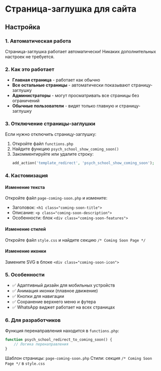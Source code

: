 # Страница-заглушка для сайта

## Настройка

### 1. Автоматическая работа

Страница-заглушка работает автоматически! Никаких дополнительных настроек не требуется.

### 2. Как это работает

- **Главная страница** - работает как обычно
- **Все остальные страницы** - автоматически показывают страницу-заглушку
- **Администраторы** - могут просматривать все страницы без ограничений
- **Обычные пользователи** - видят только главную и страницу-заглушку

### 3. Отключение страницы-заглушки

Если нужно отключить страницу-заглушку:

1. Откройте файл `functions.php`
2. Найдите функцию `psych_school_show_coming_soon()`
3. Закомментируйте или удалите строку:
   ```php
   add_action('template_redirect', 'psych_school_show_coming_soon');
   ```

### 4. Кастомизация

#### Изменение текста
Откройте файл `page-coming-soon.php` и измените:
- Заголовок: `<h1 class="coming-soon-title">`
- Описание: `<p class="coming-soon-description">`
- Особенности: блок `<div class="coming-soon-features">`

#### Изменение стилей
Откройте файл `style.css` и найдите секцию `/* Coming Soon Page */`

#### Изменение иконки
Замените SVG в блоке `<div class="coming-soon-icon">`

### 5. Особенности

- ✅ Адаптивный дизайн для мобильных устройств
- ✅ Анимация иконки (плавное движение)
- ✅ Кнопки для навигации
- ✅ Сохранение верхнего меню и футера
- ✅ WhatsApp виджет работает на всех страницах

### 6. Для разработчиков

Функция перенаправления находится в `functions.php`:
```php
function psych_school_redirect_to_coming_soon() {
    // Логика перенаправления
}
```

Шаблон страницы: `page-coming-soon.php`
Стили: секция `/* Coming Soon Page */` в `style.css`
